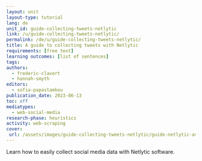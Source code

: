 ```yaml
---
layout: unit
layout-type: tutorial
lang: de
unit_id: guide-collecting-tweets-netlytic
link: /u/guide-collecting-tweets-netlytic/
permalink: /de/u/guide-collecting-tweets-netlytic/ 
title: A guide to collecting tweets with Netlytic
requirements: [free text] 
learning outcomes: [list of sentences]
tags: 
authors:
  - frederic-clavert
  - hannah-smyth
editors:
  - sofia-papastamkou
publication_date: 2023-06-13
toc: off
mediatypes: 
  - web-social-media
research-phase: heuristics
activity: web-scraping
cover: 
 url: /assets/images/guide-collecting-tweets-netlytic/guide-netlytic-avatar.jpg
---
```


Learn how to easily collect social media data with Netlytic software.

<!-- more -->
